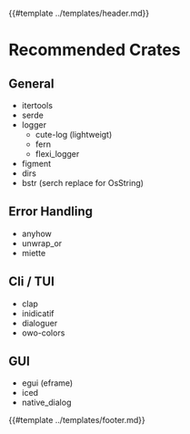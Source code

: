 {{#template ../templates/header.md}}

# Recommended Crates

## General

- itertools
- serde
- logger
  - cute-log (lightweigt)
  - fern
  - flexi_logger
- figment
- dirs
- bstr (serch replace for OsString)

## Error Handling

- anyhow
- unwrap_or
- miette

## Cli / TUI

- clap
- inidicatif
- dialoguer
- owo-colors

## GUI

- egui (eframe)
- iced
- native_dialog

{{#template ../templates/footer.md}}
